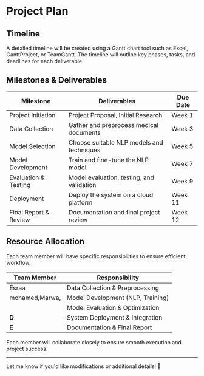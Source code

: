 # Project Plan

## Timeline
A detailed timeline will be created using a Gantt chart tool such as Excel, GanttProject, or TeamGantt. The timeline will outline key phases, tasks, and deadlines for each deliverable.

## Milestones & Deliverables

| Milestone               | Deliverables                                | Due Date |
|-------------------------|-------------------------------------------|----------|
| Project Initiation      | Project Proposal, Initial Research        | Week 1   |
| Data Collection        | Gather and preprocess medical documents   | Week 3   |
| Model Selection        | Choose suitable NLP models and techniques | Week 5   |
| Model Development      | Train and fine-tune the NLP model         | Week 7   |
| Evaluation & Testing   | Model evaluation, testing, and validation | Week 9   |
| Deployment            | Deploy the system on a cloud platform      | Week 11  |
| Final Report & Review | Documentation and final project review     | Week 12  |

## Resource Allocation
Each team member will have specific responsibilities to ensure efficient workflow.

| Team Member | Responsibility |
|------------|----------------|
| Esraa      | Data Collection & Preprocessing |
| mohamed,Marwa,     | Model Development (NLP, Training) |
|       | Model Evaluation & Optimization |
| **D**      | System Deployment & Integration |
| **E**      | Documentation & Final Report |

Each member will collaborate closely to ensure smooth execution and project success.

---
Let me know if you'd like modifications or additional details! 🚀

